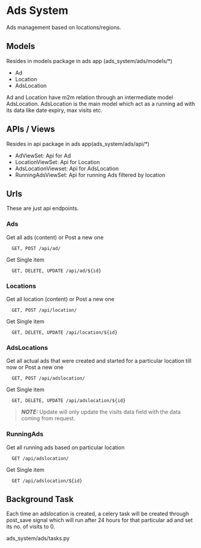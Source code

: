 # Ads System

Ads management based on locations/regions.

## Models
Resides in models package in ads app (ads_system/ads/models/*)
* Ad 
* Location
* AdsLocation

Ad and Location have m2m relation through an intermediate model AdsLocation. 
AdsLocation is the main model which act as a running ad with its data like date expiry, max visits etc.

## APIs / Views
Resides in api package in ads app(ads_system/ads/api/*)
* AdViewSet: Api for Ad
* LocationViewSet: Api for Location
* AdsLocationViewset: Api for AdsLocation
* RunningAdsViewSet: Api for running Ads filtered by location

## Urls
These are just api endpoints.

### Ads
Get all ads (content) or Post a new one

```http
  GET, POST /api/ad/
```

Get Single item

```http
  GET, DELETE, UPDATE /api/ad/${id}
````
  
### Locations
Get all location (content) or Post a new one

```http
  GET, POST /api/location/
```

Get Single item

```http
  GET, DELETE, UPDATE /api/location/${id}
```

### AdsLocations
 Get all actual ads that were created and started for a particular location till now or Post a new one

```http
  GET, POST /api/adslocation/
```

Get Single item

```http
  GET, DELETE, UPDATE /api/adslocation/${id}
```
> **_NOTE:_**  Update will only update the visits data field with the data coming from request.



### RunningAds
 Get all running ads based on particular location

```http
  GET /api/adslocation/
```

Get Single item

```http
  GET /api/adslocation/${id}
```


## Background Task

Each time an adslocation is created, a celery task will be created through post_save signal which will run after 24 hours for that particular ad and set its no. of visits to 0.

ads_system/ads/tasks.py

